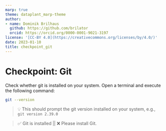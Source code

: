 ```yaml
---
marp: true
theme: dataplant_marp-theme
author:
- name: Dominik Brilhaus
  github: https://github.com/brilator
  orcid: https://orcid.org/0000-0001-9021-3197
license: '[CC-BY 4.0](https://creativecommons.org/licenses/by/4.0/)'
date: 2023-01-10
title: checkpoint_git
---
```


# Checkpoint: Git

Check whether git is installed on your system.
Open a terminal and execute the following command:

```bash
git --version
```

> :bulb: This should prompt the git version installed on your system, e.g.,  
> `git version 2.39.0`

> :white_check_mark: Git is installed || :x: Please install Git.
